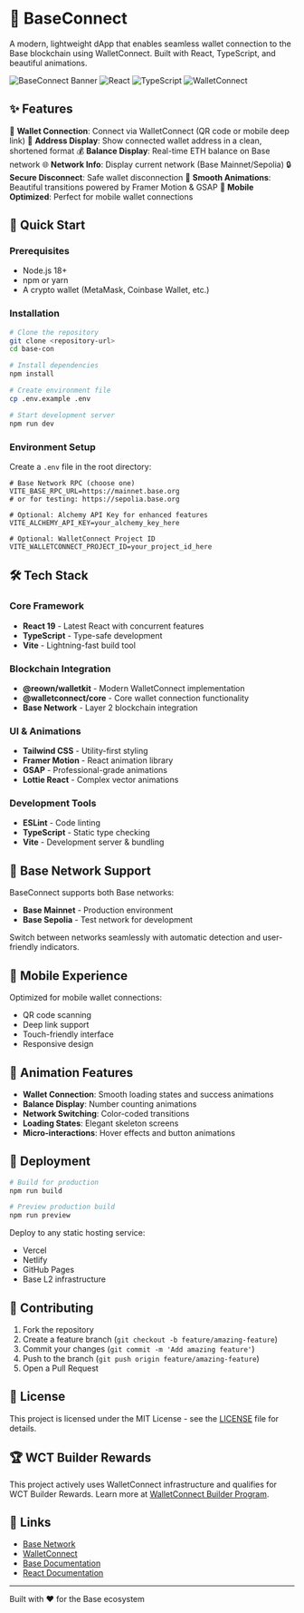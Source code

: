 # 🧩 BaseConnect

A modern, lightweight dApp that enables seamless wallet connection to the Base blockchain using WalletConnect. Built with React, TypeScript, and beautiful animations.

![BaseConnect Banner](https://img.shields.io/badge/Base-0052FF?style=for-the-badge&logo=base&logoColor=white)
![React](https://img.shields.io/badge/React-19-61DAFB?style=for-the-badge&logo=react&logoColor=white)
![TypeScript](https://img.shields.io/badge/TypeScript-5.9-3178C6?style=for-the-badge&logo=typescript&logoColor=white)
![WalletConnect](https://img.shields.io/badge/WalletConnect-3B99FC?style=for-the-badge&logo=walletconnect&logoColor=white)

## ✨ Features

🔗 **Wallet Connection**: Connect via WalletConnect (QR code or mobile deep link)
💼 **Address Display**: Show connected wallet address in a clean, shortened format
💰 **Balance Display**: Real-time ETH balance on Base network
🌐 **Network Info**: Display current network (Base Mainnet/Sepolia)
🔒 **Secure Disconnect**: Safe wallet disconnection
🎨 **Smooth Animations**: Beautiful transitions powered by Framer Motion & GSAP
📱 **Mobile Optimized**: Perfect for mobile wallet connections

## 🚀 Quick Start

### Prerequisites
- Node.js 18+
- npm or yarn
- A crypto wallet (MetaMask, Coinbase Wallet, etc.)

### Installation

```bash
# Clone the repository
git clone <repository-url>
cd base-con

# Install dependencies
npm install

# Create environment file
cp .env.example .env

# Start development server
npm run dev
```

### Environment Setup

Create a `.env` file in the root directory:

```env
# Base Network RPC (choose one)
VITE_BASE_RPC_URL=https://mainnet.base.org
# or for testing: https://sepolia.base.org

# Optional: Alchemy API Key for enhanced features
VITE_ALCHEMY_API_KEY=your_alchemy_key_here

# Optional: WalletConnect Project ID
VITE_WALLETCONNECT_PROJECT_ID=your_project_id_here
```

## 🛠️ Tech Stack

### Core Framework
- **React 19** - Latest React with concurrent features
- **TypeScript** - Type-safe development
- **Vite** - Lightning-fast build tool

### Blockchain Integration
- **@reown/walletkit** - Modern WalletConnect implementation
- **@walletconnect/core** - Core wallet connection functionality
- **Base Network** - Layer 2 blockchain integration

### UI & Animations
- **Tailwind CSS** - Utility-first styling
- **Framer Motion** - React animation library
- **GSAP** - Professional-grade animations
- **Lottie React** - Complex vector animations

### Development Tools
- **ESLint** - Code linting
- **TypeScript** - Static type checking
- **Vite** - Development server & bundling

## 🎯 Base Network Support

BaseConnect supports both Base networks:

- **Base Mainnet** - Production environment
- **Base Sepolia** - Test network for development

Switch between networks seamlessly with automatic detection and user-friendly indicators.

## 📱 Mobile Experience

Optimized for mobile wallet connections:
- QR code scanning
- Deep link support
- Touch-friendly interface
- Responsive design

## 🎨 Animation Features

- **Wallet Connection**: Smooth loading states and success animations
- **Balance Display**: Number counting animations
- **Network Switching**: Color-coded transitions
- **Loading States**: Elegant skeleton screens
- **Micro-interactions**: Hover effects and button animations

## 🚀 Deployment

```bash
# Build for production
npm run build

# Preview production build
npm run preview
```

Deploy to any static hosting service:
- Vercel
- Netlify
- GitHub Pages
- Base L2 infrastructure

## 🤝 Contributing

1. Fork the repository
2. Create a feature branch (`git checkout -b feature/amazing-feature`)
3. Commit your changes (`git commit -m 'Add amazing feature'`)
4. Push to the branch (`git push origin feature/amazing-feature`)
5. Open a Pull Request

## 📄 License

This project is licensed under the MIT License - see the [LICENSE](LICENSE) file for details.

## 🏆 WCT Builder Rewards

This project actively uses WalletConnect infrastructure and qualifies for WCT Builder Rewards. Learn more at [WalletConnect Builder Program](https://walletconnect.com/builder-program).

## 🔗 Links

- [Base Network](https://base.org)
- [WalletConnect](https://walletconnect.com)
- [Base Documentation](https://docs.base.org)
- [React Documentation](https://react.dev)

---

Built with ❤️ for the Base ecosystem
